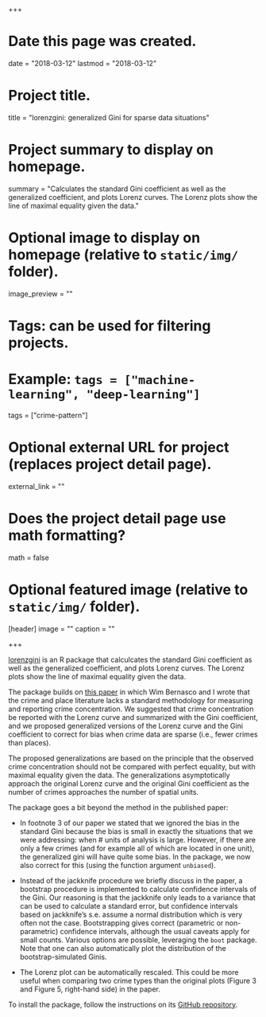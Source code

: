 +++
# Date this page was created.
date = "2018-03-12"
lastmod = "2018-03-12"

# Project title.
title = "lorenzgini: generalized Gini for sparse data situations"

# Project summary to display on homepage.
summary = "Calculates the standard Gini coefficient as well as the generalized coefficient, and plots Lorenz curves. The Lorenz plots show the line of maximal equality given the data."

# Optional image to display on homepage (relative to `static/img/` folder).
image_preview = ""

# Tags: can be used for filtering projects.
# Example: `tags = ["machine-learning", "deep-learning"]`
tags = ["crime-pattern"]

# Optional external URL for project (replaces project detail page).
external_link = ""

# Does the project detail page use math formatting?
math = false

# Optional featured image (relative to `static/img/` folder).
[header]
image = ""
caption = ""

+++

[lorenzgini](https://github.com/wsteenbeek/lorenzgini) is an R package that calculcates the standard Gini coefficient as well as the generalized coefficient, and plots Lorenz curves. The Lorenz plots show the line of maximal equality given the data.

The package builds on [this paper](https://doi.org/10.1007/s10940-016-9324-7) in which Wim Bernasco and I wrote that the crime and place literature lacks a standard methodology for measuring and reporting crime concentration. We suggested that crime concentration be reported with the Lorenz curve and summarized with the Gini coefficient, and we proposed generalized versions of the Lorenz curve and the Gini coefficient to correct for bias when crime data are sparse (i.e., fewer crimes than places).

The proposed generalizations are based on the principle that the observed crime concentration should not be compared with perfect equality, but with maximal equality given the data. The generalizations asymptotically approach the original Lorenz curve and the original Gini coefficient as the number of crimes approaches the number of spatial units.

The package goes a bit beyond the method in the published paper:

- In footnote 3 of our paper we stated that we ignored the bias in the standard Gini because the bias is small in exactly the situations that we were addressing: when # units of analysis is large. However, if there are only a few crimes (and for example all of which are located in one unit), the generalized gini will have quite some bias. In the package, we now also correct for this (using the function argument `unbiased`).

- Instead of the jackknife procedure we briefly discuss in the paper, a bootstrap procedure is implemented to calculate confidence intervals of the Gini. Our reasoning is that the jackknife only leads to a variance that can be used to calculate a standard error, but confidence intervals based on jackknife’s s.e. assume a normal distribution which is very often not the case. Bootstrapping gives correct (parametric or non-parametric) confidence intervals, although the usual caveats apply for small counts. Various options are possible, leveraging the `boot` package. Note that one can also automatically plot the distribution of the bootstrap-simulated Ginis.

- The Lorenz plot can be automatically rescaled. This could be more useful when comparing two crime types than the original plots (Figure 3 and Figure 5, right-hand side) in the paper.

To install the package, follow the instructions on its [GitHub repository](https://github.com/wsteenbeek/lorenzgini).
